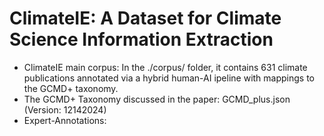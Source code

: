 # ClimateIE: A Dataset for Climate Science Information Extraction

- ClimateIE main corpus: In the ./corpus/ folder, it contains 631 climate publications annotated via a hybrid human-AI ipeline with mappings to the GCMD+ taxonomy.
- The GCMD+ Taxonomy discussed in the paper: GCMD_plus.json (Version: 12142024)
- Expert-Annotations: 
